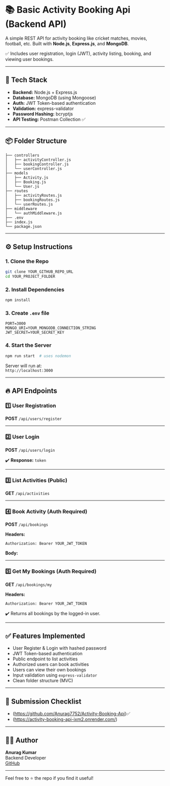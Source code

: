 # 📚 Basic Activity Booking Api (Backend API)

A simple REST API for activity booking like cricket matches, movies, football, etc. Built with **Node.js**, **Express.js**, and **MongoDB**.

✅ Includes user registration, login (JWT), activity listing, booking, and viewing user bookings.

---

## 🚀 Tech Stack

- **Backend:** Node.js + Express.js
- **Database:** MongoDB (using Mongoose)
- **Auth:** JWT Token-based authentication
- **Validation:** express-validator
- **Password Hashing:** bcryptjs
- **API Testing:** Postman Collection ✅

---

## 📦 Folder Structure

```
├── controllers
│   ├── activityController.js
│   ├── bookingController.js
│   └── userController.js
├── models
│   ├── Activity.js
│   ├── Booking.js
│   └── User.js
├── routes
│   ├── activityRoutes.js
│   ├── bookingRoutes.js
│   └── userRoutes.js
├── middleware
│   └── authMiddleware.js
├── .env
├── index.js
└── package.json
```

---

## ⚙️ Setup Instructions

### 1. Clone the Repo
```bash
git clone YOUR_GITHUB_REPO_URL
cd YOUR_PROJECT_FOLDER
```

### 2. Install Dependencies
```bash
npm install
```

### 3. Create `.env` file
```env
PORT=3000
MONGO_URI=YOUR_MONGODB_CONNECTION_STRING
JWT_SECRET=YOUR_SECRET_KEY
```

### 4. Start the Server
```bash
npm run start  # uses nodemon
```

Server will run at:  
`http://localhost:3000`

---

## 🔥 API Endpoints

### 1️⃣ User Registration
**POST** `/api/users/register`

---

### 2️⃣ User Login
**POST** `/api/users/login`


✔️ **Response:** `token`

---

### 3️⃣ List Activities (Public)
**GET** `/api/activities`

---

### 4️⃣ Book Activity (Auth Required)
**POST** `/api/bookings`

**Headers:**
```
Authorization: Bearer YOUR_JWT_TOKEN

```

**Body:**

---

### 5️⃣ Get My Bookings (Auth Required)
**GET** `/api/bookings/my`

**Headers:**
```
Authorization: Bearer YOUR_JWT_TOKEN

```

✔️ Returns all bookings by the logged-in user.

---

## ✅ Features Implemented

- User Register & Login with hashed password
- JWT Token-based authentication
- Public endpoint to list activities
- Authorized users can book activities
- Users can view their own bookings
- Input validation using `express-validator`
- Clean folder structure (MVC)

---

## 📅 Submission Checklist

- (https://github.com/Anurag7752/Activity-Booking-Api)✅
- (https://activity-booking-api-ixm2.onrender.com/)

---

## 👨‍💻 Author

**Anurag Kumar**  
Backend Developer  
[GitHub](https://github.com/Anurag7752)  

---

Feel free to ⭐️ the repo if you find it useful!
